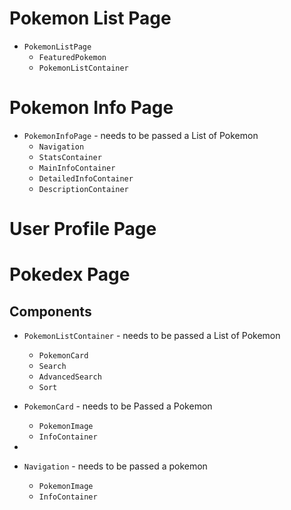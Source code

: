 # Pokemon List Page
* ```PokemonListPage```
  * ```FeaturedPokemon```
  * ```PokemonListContainer```  
  

# Pokemon Info Page
* ```PokemonInfoPage``` - needs to be passed a List of Pokemon
  * ```Navigation```
  * ```StatsContainer```
  * ```MainInfoContainer```
  * ```DetailedInfoContainer```
  * ```DescriptionContainer```

# User Profile Page

# Pokedex Page


## Components
* ```PokemonListContainer``` - needs to be passed a List of Pokemon
  * ```PokemonCard``` 
  * ```Search```
  * ```AdvancedSearch```
  * ```Sort```

* ```PokemonCard``` - needs to be Passed a Pokemon
  * ```PokemonImage```
  * ```InfoContainer```

* 

* ```Navigation``` - needs to be passed a pokemon
  * ```PokemonImage```
  * ```InfoContainer```
